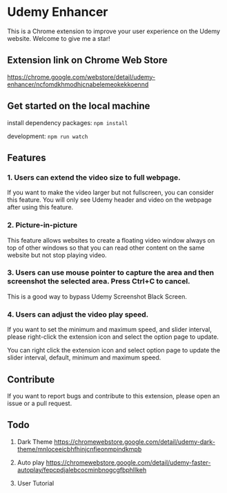 # Udemy Enhancer
This is a Chrome extension to improve your user experience on the Udemy website. Welcome to give me a star!

## Extension link on Chrome Web Store
https://chrome.google.com/webstore/detail/udemy-enhancer/ncfomdkhmodhjcnabelemeokekkoennd

## Get started on the local machine
install dependency packages: `npm install`

development: `npm run watch`

## Features
### 1.  Users can extend the video size to full webpage.
If you want to make the video larger but not fullscreen, you can consider this feature. You will only see Udemy header and video on the webpage after using this feature.

### 2. Picture-in-picture
This feature allows websites to create a floating video window always on top of other windows so that you can read other content on the same website but not stop playing video.

### 3. Users can use mouse pointer to capture the area and then screenshot the selected area. Press Ctrl+C to cancel.
This is a good way to bypass Udemy Screenshot Black Screen.

### 4. Users can adjust the video play speed.
If you want to set the minimum and maximum speed, and slider interval, please right-click the extension icon and select the option page to update.

You can right click the extension icon and select option page to update the slider interval, default, minimum and maximum speed.

## Contribute
If you want to report bugs and contribute to this extension, please open an issue or a pull request.

## Todo
1. Dark Theme
https://chromewebstore.google.com/detail/udemy-dark-theme/mnloceeicbhfhinjcnfieonmpindkmpb

2. Auto play
https://chromewebstore.google.com/detail/udemy-faster-autoplay/fepcpdjalebcocminbnogcgfbphllkeh

3. User Tutorial
